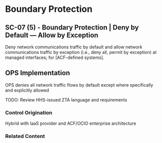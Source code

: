 # Boundary Protection
## SC-07 (5) - Boundary Protection | Deny by Default — Allow by Exception

Deny network communications traffic by default and allow network communications traffic by exception (i.e., deny all, permit by exception) at managed interfaces; for [ACF-defined systems].

## OPS Implementation

OPS denies all network traffic flows by default except where specifically and explicitly allowed

TODO: Review HHS-issued ZTA language and requirements

### Control Origination

Hybrid with IaaS provider and ACF/OCIO enterprise architecture

### Related Content
